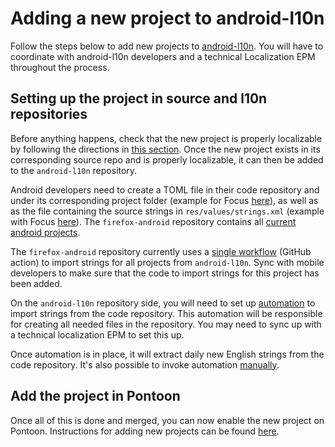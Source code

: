 # Adding a new project to android-l10n

Follow the steps below to add new projects to [android-l10n](https://github.com/mozilla-l10n/android-l10n). You will have to coordinate with android-l10n developers and a technical Localization EPM throughout the process.

## Setting up the project in source and l10n repositories

Before anything happens, check that the new project is properly localizable by following the directions in [this section](https://github.com/mozilla-l10n/documentation/blob/main/src/tools/pontoon/adding_new_project.md#adding-a-new-project-on-pontoon). Once the new project exists in its corresponding source repo and is properly localizable, it can then be added to the `android-l10n` repository.

Android developers need to create a TOML file in their code repository and under its corresponding project folder (example for Focus [here](https://github.com/mozilla-mobile/firefox-android/blob/main/focus-android/l10n.toml)), as well as as the file containing the source strings in `res/values/strings.xml` (example with Focus [here](https://github.com/mozilla-mobile/firefox-android/blob/c718159480512abf370abcfd5aaf54b1d81074d3/focus-android/app/src/main/res/values/strings.xml)). The `firefox-android` repository contains all [current android projects](https://github.com/mozilla-mobile/firefox-android/tree/main).

The `firefox-android` repository currently uses a [single workflow](https://github.com/mozilla-mobile/firefox-android/blob/main/.github/workflows/import-l10n.yml) (GitHub action) to import strings for all projects from `android-l10n`. Sync with mobile developers to make sure that the code to import strings for this project has been added.

On the `android-l10n` repository side, you will need to set up [automation](https://github.com/mozilla-l10n/android-l10n/tree/main/.github/workflows) to import strings from the code repository. This automation will be responsible for creating all needed files in the repository. You may need to sync up with a technical localization EPM to set this up.

Once automation is in place, it will extract daily new English strings from the code repository. It's also possible to invoke automation [manually](https://github.com/mozilla-l10n/android-l10n/actions).

## Add the project in Pontoon

Once all of this is done and merged, you can now enable the new project on Pontoon. Instructions for adding new projects can be found [here](https://github.com/mozilla-l10n/documentation/blob/main/src/tools/pontoon/adding_new_project.md#create-the-project).
